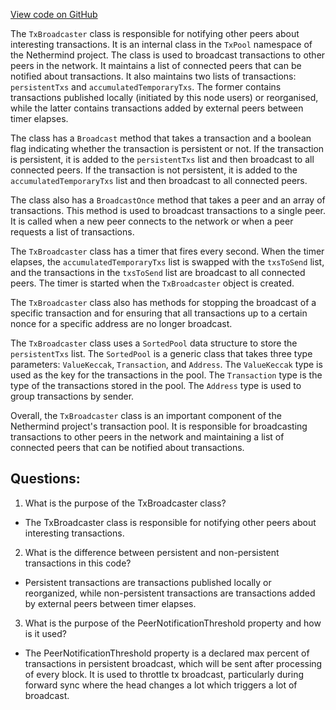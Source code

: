 [View code on GitHub](https://github.com/nethermindeth/nethermind/Nethermind.TxPool/TxBroadcaster.cs)

The `TxBroadcaster` class is responsible for notifying other peers about interesting transactions. It is an internal class in the `TxPool` namespace of the Nethermind project. The class is used to broadcast transactions to other peers in the network. It maintains a list of connected peers that can be notified about transactions. It also maintains two lists of transactions: `persistentTxs` and `accumulatedTemporaryTxs`. The former contains transactions published locally (initiated by this node users) or reorganised, while the latter contains transactions added by external peers between timer elapses.

The class has a `Broadcast` method that takes a transaction and a boolean flag indicating whether the transaction is persistent or not. If the transaction is persistent, it is added to the `persistentTxs` list and then broadcast to all connected peers. If the transaction is not persistent, it is added to the `accumulatedTemporaryTxs` list and then broadcast to all connected peers.

The class also has a `BroadcastOnce` method that takes a peer and an array of transactions. This method is used to broadcast transactions to a single peer. It is called when a new peer connects to the network or when a peer requests a list of transactions.

The `TxBroadcaster` class has a timer that fires every second. When the timer elapses, the `accumulatedTemporaryTxs` list is swapped with the `txsToSend` list, and the transactions in the `txsToSend` list are broadcast to all connected peers. The timer is started when the `TxBroadcaster` object is created.

The `TxBroadcaster` class also has methods for stopping the broadcast of a specific transaction and for ensuring that all transactions up to a certain nonce for a specific address are no longer broadcast.

The `TxBroadcaster` class uses a `SortedPool` data structure to store the `persistentTxs` list. The `SortedPool` is a generic class that takes three type parameters: `ValueKeccak`, `Transaction`, and `Address`. The `ValueKeccak` type is used as the key for the transactions in the pool. The `Transaction` type is the type of the transactions stored in the pool. The `Address` type is used to group transactions by sender.

Overall, the `TxBroadcaster` class is an important component of the Nethermind project's transaction pool. It is responsible for broadcasting transactions to other peers in the network and maintaining a list of connected peers that can be notified about transactions.
## Questions: 
 1. What is the purpose of the TxBroadcaster class?
- The TxBroadcaster class is responsible for notifying other peers about interesting transactions.

2. What is the difference between persistent and non-persistent transactions in this code?
- Persistent transactions are transactions published locally or reorganized, while non-persistent transactions are transactions added by external peers between timer elapses.

3. What is the purpose of the PeerNotificationThreshold property and how is it used?
- The PeerNotificationThreshold property is a declared max percent of transactions in persistent broadcast, which will be sent after processing of every block. It is used to throttle tx broadcast, particularly during forward sync where the head changes a lot which triggers a lot of broadcast.